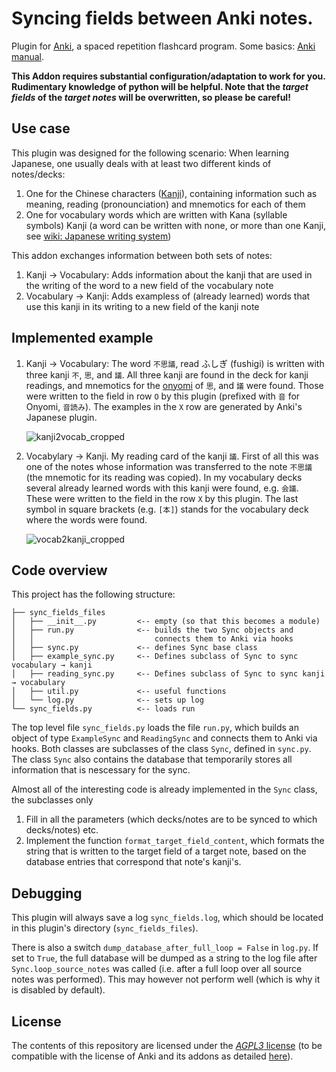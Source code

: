 # Syncing fields between Anki notes.

Plugin for [Anki](https://apps.ankiweb.net/), a spaced repetition flashcard program. Some basics: [Anki manual](https://apps.ankiweb.net/docs/manual.html#the-basics).

**This Addon requires substantial configuration/adaptation to work for you. Rudimentary knowledge of python will be helpful. Note that the *target fields* of the *target notes* will be overwritten, so please be careful!**

## Use case

This plugin was designed for the following scenario: When learning Japanese, one usually deals with at least two different kinds of notes/decks:

1. One for the Chinese characters ([Kanji](https://en.wikipedia.org/wiki/Kanji)), containing information such as meaning, reading (pronounciation) and mnemotics for each of them
2. One for vocabulary words which are written with Kana (syllable symbols) Kanji (a word can be written with none, or more than one Kanji, see [wiki: Japanese writing system](https://en.wikipedia.org/wiki/Japanese_writing_system))

This addon exchanges information between both sets of notes:

1. Kanji → Vocabulary: Adds information about the kanji that are used in the writing of the word to a new field of the vocabulary note
2. Vocabulary → Kanji: Adds exampless of (already learned) words that use this kanji in its writing to a new field of the kanji note

## Implemented example

1. Kanji → Vocabulary: The word ```不思議```, read ふしぎ (fushigi) is written with three kanji ```不```, ```思```, and ```議```. All three kanji are found in the deck for kanji readings, and mnemotics for the [onyomi](https://en.wikipedia.org/wiki/Kanji#On.27yomi_.28Sino-Japanese_reading.29) of ```思```, and ```議``` were found. Those were written to the field in row ```O``` by this plugin (prefixed with ```音``` for Onyomi, ```音読み```). The examples in the ```X``` row are generated by Anki's Japanese plugin. 

    ![kanji2vocab_cropped](https://cloud.githubusercontent.com/assets/13602468/24543107/963a8674-15fe-11e7-8576-3ba48af47fbd.png)

2. Vocabylary → Kanji. My reading card of the kanji ```議```. First of all this was one of the notes whose information was transferred to the note ```不思議``` (the mnemotic for its reading was copied). 
   In my vocabulary decks several already learned words with this kanji were found, e.g. ```会議```. These were written to the field in the row ```X``` by this plugin. The last symbol in square brackets (e.g. ```[本]```) stands for the vocabulary deck where the words were found.

    ![vocab2kanji_cropped](https://cloud.githubusercontent.com/assets/13602468/24543108/9643e322-15fe-11e7-8256-57df16dc1699.png) 

## Code overview

This project has the following structure:

    ├── sync_fields_files
    │   ├── __init__.py         <-- empty (so that this becomes a module)
    │   ├── run.py              <-- builds the two Sync objects and 
    │   │                           connects them to Anki via hooks
    │   ├── sync.py             <-- defines Sync base class
    │   ├── example_sync.py     <-- Defines subclass of Sync to sync vocabulary → kanji
    │   ├── reading_sync.py     <-- Defines subclass of Sync to sync kanji → vocabulary
    │   ├── util.py             <-- useful functions
    │   └── log.py              <-- sets up log
    └── sync_fields.py          <-- loads run

The top level file ```sync_fields.py``` loads the file ```run.py```, which builds an object of type ```ExampleSync``` and ```ReadingSync``` and connects them to Anki via hooks. Both classes are subclasses of the class ```Sync```, defined in ```sync.py```. The class ```Sync``` also contains the database that temporarily stores all information that is nescessary for the sync.

Almost all of the interesting code is already implemented in the ```Sync``` class, the subclasses only

1. Fill in all the parameters (which decks/notes are to be synced to which decks/notes) etc.
2. Implement the function ```format_target_field_content```, which formats the string that is written to the target field of a target note, based on the database entries that correspond that note's kanji's. 

## Debugging

This plugin will always save a log ```sync_fields.log```, which should be located in this plugin's directory (```sync_fields_files```). 

There is also a switch ```dump_database_after_full_loop = False``` in ```log.py```. If set to ```True```, the full database will be dumped as a string to the log file after ```Sync.loop_source_notes``` was called (i.e. after a full loop over all source notes was performed). This may however not perform well (which is why it is disabled by default).

## License

The contents of this repository are licensed under the [*AGPL3* license](https://choosealicense.com/licenses/agpl-3.0/) (to be compatible with the license of Anki and its addons as detailed [here](https://ankiweb.net/account/terms)).